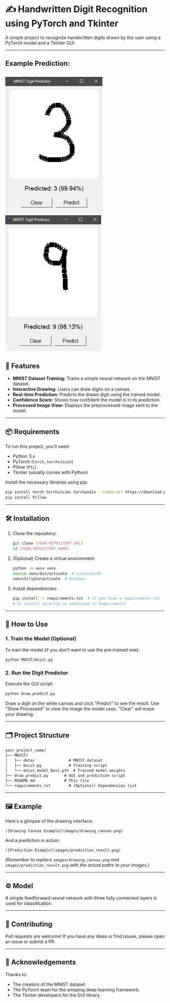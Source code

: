 # ✍️ Handwritten Digit Recognition using PyTorch and Tkinter

A simple project to recognize handwritten digits drawn by the user using a PyTorch model and a Tkinter GUI.

---

## Example Prediction:
![Handdrawn 3](images/3.jpg)
![Handdrawn 9](images/9.jpg)
---

## 🚀 Features

* **MNIST Dataset Training:** Trains a simple neural network on the MNIST dataset.
* **Interactive Drawing:** Users can draw digits on a canvas.
* **Real-time Prediction:** Predicts the drawn digit using the trained model.
* **Confidence Score:** Shows how confident the model is in its prediction.
* **Processed Image View:** Displays the preprocessed image sent to the model.

---

## 📦 Requirements

To run this project, you'll need:

* Python 3.x
* PyTorch (`torch`, `torchvision`)
* Pillow (`PIL`)
* Tkinter (usually comes with Python)

Install the necessary libraries using pip:

```bash
pip install torch torchvision torchaudio --index-url https://download.pytorch.org/whl/cpu
pip install Pillow
```

---

## 🛠️ Installation

1.  Clone the repository:

    ```bash
    git clone [YOUR_REPOSITORY_URL]
    cd [YOUR_REPOSITORY_NAME]
    ```

2.  (Optional) Create a virtual environment:

    ```bash
    python -m venv venv
    source venv/bin/activate  # Linux/macOS
    venv\Scripts\activate  # Windows
    ```

3.  Install dependencies:

    ```bash
    pip install -r requirements.txt  # If you have a requirements.txt
    # Or install directly as mentioned in Requirements
    ```

---

## 🧠 How to Use

### 1. Train the Model (Optional)

To train the model (if you don't want to use the pre-trained one):

```bash
python MNIST/mnist.py
```

### 2. Run the Digit Predictor

Execute the GUI script:

```bash
python draw_predict.py
```

Draw a digit on the white canvas and click "Predict" to see the result. Use "Show Processed" to view the image the model uses. "Clear" will erase your drawing.

---

## 🗂️ Project Structure

```
your_project_name/
├── MNIST/
│   ├── data/               # MNIST dataset
│   ├── mnist.py            # Training script
│   └── mnist_model_best.pth  # Trained model weights
├── draw_predict.py       # GUI and prediction script
├── README.md             # This file
└── requirements.txt        # (Optional) Dependencies list
```

---

## 🖼️ Example

Here's a glimpse of the drawing interface:

```
![Drawing Canvas Example](images/drawing_canvas.png)
```

And a prediction in action:

```
![Prediction Example](images/prediction_result.png)
```

_(Remember to replace `images/drawing_canvas.png` and `images/prediction_result.png` with the actual paths to your images.)_

---

## ⚙️ Model

A simple feedforward neural network with three fully connected layers is used for classification.

---

## 🤝 Contributing

Pull requests are welcome! If you have any ideas or find issues, please open an issue or submit a PR.

---

## 🙌 Acknowledgements

Thanks to:

* The creators of the MNIST dataset.
* The PyTorch team for the amazing deep learning framework.
* The Tkinter developers for the GUI library.
